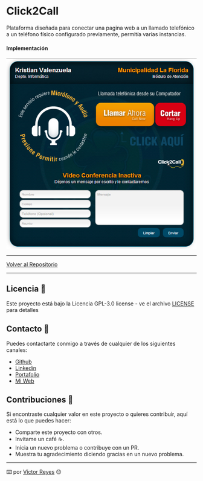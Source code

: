 # Click2Call
Plataforma diseñada para conectar una pagina web a un llamado telefónico a un teléfono físico configurado previamente, permitía varias instancias.

#### Implementación
<img src='https://raw.githubusercontent.com/tenshi98/Trabajo_Imagenes/main/Click2Call/src/laflorida_muestra.jpg' />

---

[Volver al Repositorio](https://github.com/tenshi98/Trabajo_Imagenes/)

---

## Licencia 📄
Este proyecto está bajo la Licencia GPL-3.0 license - ve el archivo [LICENSE](LICENSE) para detalles

## Contacto 📖
Puedes contactarte conmigo a través de cualquier de los siguientes canales:
- [Github](https://github.com/tenshi98)
- [Linkedin](https://www.linkedin.com/in/victor-reyes-galvez/)
- [Portafolio](https://tenshi98.github.io/portafolio/)
- [Mi Web](https://web.digitalcreations.cl/)

## Contribuciones 🎁
Si encontraste cualquier valor en este proyecto o quieres contribuir, aquí está lo que puedes hacer:

- Comparte este proyecto con otros.
- Invítame un café ☕.
- Inicia un nuevo problema o contribuye con un PR.
- Muestra tu agradecimiento diciendo gracias en un nuevo problema.

---

⌨️ por [Víctor Reyes](https://github.com/tenshi98) 😊